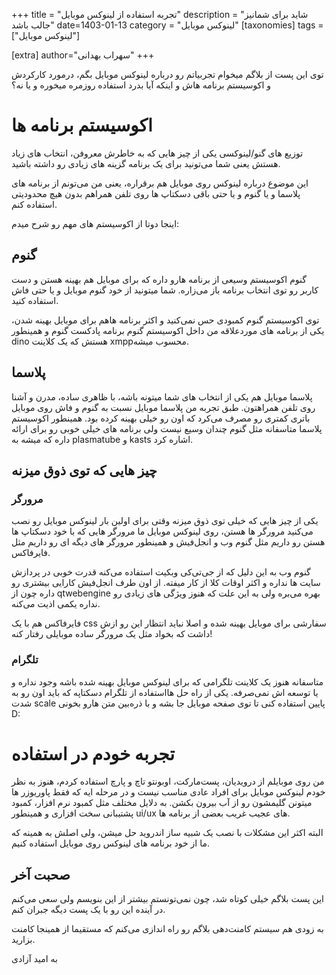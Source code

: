 +++
title = "تجربه استفاده از لینوکس موبایل"
description = "شاید برای شمانیز جالب باشد"
date=1403-01-13
category = "لینوکس موبایل"
[taxonomies]
tags = ["لینوکس موبایل"]

[extra]
author="سهراب بهدانی"
+++


توی این پست از بلاگم میخوام تجربیاتم رو درباره لینوکس موبایل بگم، درمورد کارکردش و اکوسیستم برنامه هاش و اینکه آیا بدرد استفاده روزمره میخوره و یا نه؟


# اکوسیستم برنامه ها

توزیع های گنو/لینوکسی یکی از چیز هایی که به خاطرش معروفن، انتخاب های زیاد هستش یعنی شما می‌تونید برای یک برنامه گزینه های زیادی رو داشته باشید.

این موضوع درباره لینوکس روی موبایل هم برقراره، یعنی من می‌تونم از برنامه های پلاسما و یا گنوم و یا حتی باقی دسکتاپ ها روی تلفن همراهم بدون هیچ محدودیتی استفاده کنم.

<!-- more -->


اینجا دوتا از اکوسیستم های مهم رو شرح میدم:

## گنوم

گنوم اکوسیستم وسیعی از برنامه هارو داره که برای موبایل هم بهینه هستن و دست کاربر رو توی انتخاب برنامه باز می‌زاره.
شما میتونید از خود گنوم موبایل و یا حتی فاش استفاده کنید.

توی اکوسیستم گنوم کمبودی حس نمی‌کنید و اکثر برنامه هاهم برای موبایل بهینه شدن، یکی از برنامه های موردعلاقه من داخل اکوسیستم گنوم برنامه پادکست گنوم و همینطور dino هستش که یک کلاینت xmppمحسوب میشه.

## پلاسما

پلاسما موبایل هم یکی از انتخاب های شما میتونه باشه، با ظاهری ساده، مدرن و آشنا روی تلفن همراهتون. طبق تجربه من پلاسما موبایل نسبت به گنوم و فاش روی موبایل باتری کمتری رو مصرف می‌کرد که اون رو خیلی بهینه کرده بود. همینطور اکوسیستم پلاسما متاسفانه مثل گنوم چندان وسیع نیست ولی برنامه های خیلی خوبی رو برای ارائه داره که میشه به plasmatube و kasts اشاره کرد.



## چیز هایی که توی ذوق میزنه

### مرورگر
یکی از چیز هایی که خیلی توی ذوق میزنه وقتی برای اولین بار لینوکس موبایل رو نصب می‌کنید مرورگر ها هستن، روی لینوکس موبایل ما مرورگر هایی که با خود دسکتاپ ها هستن رو داریم مثل گنوم وب و انجل‌فیش و همینطور مرورگر های دیگه ای رو داریم مثل فایرفاکس.

گنوم وب به این دلیل که از جی‌تی‌کی وبکیت استفاده می‌کنه قدرت خوبی در پردازش سایت ها نداره و اکثر اوقات کلا از کار میفته. از اون طرف انجل‌فیش کارایی بیشتری رو داره چون از qtwebengine بهره می‌بره ولی به این علت که هنوز ویژگی های زیادی رو نداره یکمی اذیت می‌کنه.

فایرفاکس هم با یک css سفارشی برای موبایل بهینه شده و اصلا نباید انتظار این رو ازش داشت که بخواد مثل یک مرورگر ساده موبایلی رفتار کنه!


### تلگرام
متاسفانه هنوز یک کلاینت تلگرامی که برای لینوکس موبایل بهینه شده باشه وجود نداره و یا توسعه اش نمی‌صرفه.
یکی از راه حل هااستفاده از تلگرام دسکتاپه که باید اون رو به شدت scale پایین استفاده کنی تا توی صفحه موبایل جا بشه و با ذره‌بین متن هارو بخونی D:



# تجربه خودم در استفاده 

من روی موبایلم از درویدیان، پست‌مارکت، اوبونتو تاچ و پارچ استفاده کردم، هنوز به نظر خودم لینوکس موبایل برای افراد عادی مناسب نیست و در مرحله ایه که فقط پاوریوزر ها میتونن گلیمشون رو از آب بیرون بکشن. به دلایل مختلف مثل کمبود نرم افزار، کمبود پشتیبانی سخت افزاری و همینطور ui/ux های عجیب غریب بعضی از برنامه ها.

البته اکثر این مشکلات با نصب یک شبیه ساز اندروید حل میشن، ولی اصلش به همینه که ما از خود برنامه های لینوکس روی موبایل استفاده کنیم.




## صحبت آخر

این پست بلاگم خیلی کوتاه شد، چون نمی‌تونستم بیشتر از این بنویسم ولی سعی می‌کنم در آینده این رو با یک پست دیگه جبران کنم.

به زودی هم سیستم کامنت‌دهی بلاگم رو راه اندازی می‌کنم که مستقیما از همینجا کامنت بزارید.

به امید آزادی
